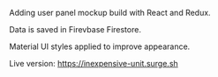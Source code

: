 Adding user panel mockup build with React and Redux. 

Data is saved in Firevbase Firestore.

Material UI styles applied to improve appearance.

Live version:
https://inexpensive-unit.surge.sh
